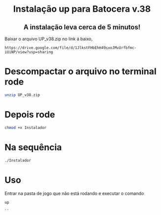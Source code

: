 <center><h1>Instalação up para Batocera v.38</h1></center>

<center><h2>A instalação leva cerca de 5 minutos!</h2></center>

Baixar o arquivo UP_v38.zip no link á baixo, 


```
https://drive.google.com/file/d/1JlkstFHbEhH49sxoJMvUrfbfmc-iUiNP/view?usp=sharing

```

# Descompactar o arquivo no terminal rode 

```bash
unzip UP_v38.zip
```

# Depois rode 
```bash
chmod +x Instalador 
```

# Na sequência 
```bash
./Instalador
```

# Uso

Entrar na pasta de jogo que não está rodando e executar o comando 

```bash
up

``